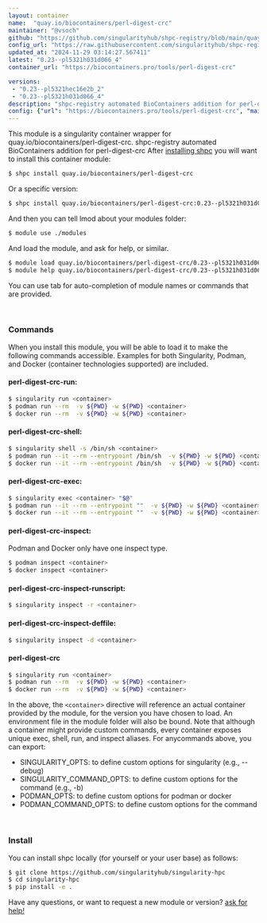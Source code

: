 ```yaml
---
layout: container
name:  "quay.io/biocontainers/perl-digest-crc"
maintainer: "@vsoch"
github: "https://github.com/singularityhub/shpc-registry/blob/main/quay.io/biocontainers/perl-digest-crc/container.yaml"
config_url: "https://raw.githubusercontent.com/singularityhub/shpc-registry/main/quay.io/biocontainers/perl-digest-crc/container.yaml"
updated_at: "2024-11-29 03:14:27.567411"
latest: "0.23--pl5321h031d066_4"
container_url: "https://biocontainers.pro/tools/perl-digest-crc"

versions:
 - "0.23--pl5321hec16e2b_2"
 - "0.23--pl5321h031d066_4"
description: "shpc-registry automated BioContainers addition for perl-digest-crc"
config: {"url": "https://biocontainers.pro/tools/perl-digest-crc", "maintainer": "@vsoch", "description": "shpc-registry automated BioContainers addition for perl-digest-crc", "latest": {"0.23--pl5321h031d066_4": "sha256:37459cf4d5af65211a23bd6a4731a122e81b7cc680c103bdcd46475776649676"}, "tags": {"0.23--pl5321hec16e2b_2": "sha256:980dcd83f0f442d4e4db16bf476eed02493ead28e925c31b222a2dfb2acf95b3", "0.23--pl5321h031d066_4": "sha256:37459cf4d5af65211a23bd6a4731a122e81b7cc680c103bdcd46475776649676"}, "docker": "quay.io/biocontainers/perl-digest-crc"}
---
```


This module is a singularity container wrapper for quay.io/biocontainers/perl-digest-crc.
shpc-registry automated BioContainers addition for perl-digest-crc
After [installing shpc](#install) you will want to install this container module:


```bash
$ shpc install quay.io/biocontainers/perl-digest-crc
```

Or a specific version:

```bash
$ shpc install quay.io/biocontainers/perl-digest-crc:0.23--pl5321h031d066_4
```

And then you can tell lmod about your modules folder:

```bash
$ module use ./modules
```

And load the module, and ask for help, or similar.

```bash
$ module load quay.io/biocontainers/perl-digest-crc/0.23--pl5321h031d066_4
$ module help quay.io/biocontainers/perl-digest-crc/0.23--pl5321h031d066_4
```

You can use tab for auto-completion of module names or commands that are provided.

<br>

### Commands

When you install this module, you will be able to load it to make the following commands accessible.
Examples for both Singularity, Podman, and Docker (container technologies supported) are included.

#### perl-digest-crc-run:

```bash
$ singularity run <container>
$ podman run --rm  -v ${PWD} -w ${PWD} <container>
$ docker run --rm  -v ${PWD} -w ${PWD} <container>
```

#### perl-digest-crc-shell:

```bash
$ singularity shell -s /bin/sh <container>
$ podman run --it --rm --entrypoint /bin/sh  -v ${PWD} -w ${PWD} <container>
$ docker run --it --rm --entrypoint /bin/sh  -v ${PWD} -w ${PWD} <container>
```

#### perl-digest-crc-exec:

```bash
$ singularity exec <container> "$@"
$ podman run --it --rm --entrypoint ""  -v ${PWD} -w ${PWD} <container> "$@"
$ docker run --it --rm --entrypoint ""  -v ${PWD} -w ${PWD} <container> "$@"
```

#### perl-digest-crc-inspect:

Podman and Docker only have one inspect type.

```bash
$ podman inspect <container>
$ docker inspect <container>
```

#### perl-digest-crc-inspect-runscript:

```bash
$ singularity inspect -r <container>
```

#### perl-digest-crc-inspect-deffile:

```bash
$ singularity inspect -d <container>
```



#### perl-digest-crc

```bash
$ singularity run <container>
$ podman run --rm  -v ${PWD} -w ${PWD} <container>
$ docker run --rm  -v ${PWD} -w ${PWD} <container>
```


In the above, the `<container>` directive will reference an actual container provided
by the module, for the version you have chosen to load. An environment file in the
module folder will also be bound. Note that although a container
might provide custom commands, every container exposes unique exec, shell, run, and
inspect aliases. For anycommands above, you can export:

 - SINGULARITY_OPTS: to define custom options for singularity (e.g., --debug)
 - SINGULARITY_COMMAND_OPTS: to define custom options for the command (e.g., -b)
 - PODMAN_OPTS: to define custom options for podman or docker
 - PODMAN_COMMAND_OPTS: to define custom options for the command

<br>

### Install

You can install shpc locally (for yourself or your user base) as follows:

```bash
$ git clone https://github.com/singularityhub/singularity-hpc
$ cd singularity-hpc
$ pip install -e .
```

Have any questions, or want to request a new module or version? [ask for help!](https://github.com/singularityhub/singularity-hpc/issues)